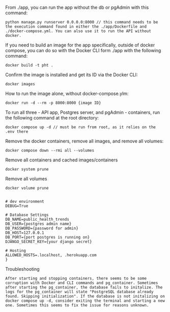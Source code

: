 From ./app, you can run the app without the db or pgAdmin with this command:

```
python manage.py runserver 0.0.0.0:8000 // this command needs to be the execution command found in either the ./app/Dockerfile and ./docker-compose.yml. You can also use it to run the API without docker.
```

If you need to build an image for the app specifically, outside of docker compose, you can do so with the Docker CLI form ./app with the following command:

```
docker build -t pht .
```

Confirm the image is installed and get its ID via the Docker CLI:

```
docker images
```

How to run the image alone, without docker-compose.ylm:

```
docker run -d --rm -p 8000:8000 {image ID}
```

To run all three - API app, Postgres server, and pgAdmin - containers, run the following command at the root directory:

<!--  -->

```
docker compose up -d // must be run from root, as it relies on the .env there
```

Remove the docker containers, remove all images, and remove all volumes:

```
docker compose down --rmi all --volumes
```

Remove all containers and cached images/containers

```
docker system prune
```

Remove all volumes

```
docker volume prune
```

```

# dev environment
DEBUG=True

# Database Settings
DB_NAME=public_health_trends
DB_USER={postgres admin name}
DB_PASSWORD={password for admin}
DB_HOST=127.0.0.1
DB_PORT={port postgres is running on}
DJANGO_SECRET_KEY={your django secret}

# Hosting
ALLOWED_HOSTS=.localhost, .herokuapp.com
}
```

Troubleshooting

```
After starting and stopping containers, there seems to be some corruption with Docker and CLI commands and pg_container. Sometimes after starting the pg_container, the database fails to initalize. The logs for the pg_container will state "PostgreSQL database already found. Skipping initialization". If the database is not initalizing on docker compose up -d, consider exiting the terminal and starting a new one. Sometimes this seems to fix the issue for reasons unknown.
```
